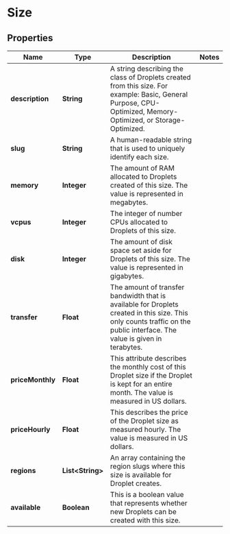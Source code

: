 

# Size


## Properties

| Name | Type | Description | Notes |
|------------ | ------------- | ------------- | -------------|
|**description** | **String** | A string describing the class of Droplets created from this size. For example: Basic, General Purpose, CPU-Optimized, Memory-Optimized, or Storage-Optimized. |  |
|**slug** | **String** | A human-readable string that is used to uniquely identify each size. |  |
|**memory** | **Integer** | The amount of RAM allocated to Droplets created of this size. The value is represented in megabytes. |  |
|**vcpus** | **Integer** | The integer of number CPUs allocated to Droplets of this size. |  |
|**disk** | **Integer** | The amount of disk space set aside for Droplets of this size. The value is represented in gigabytes. |  |
|**transfer** | **Float** | The amount of transfer bandwidth that is available for Droplets created in this size. This only counts traffic on the public interface. The value is given in terabytes. |  |
|**priceMonthly** | **Float** | This attribute describes the monthly cost of this Droplet size if the Droplet is kept for an entire month. The value is measured in US dollars. |  |
|**priceHourly** | **Float** | This describes the price of the Droplet size as measured hourly. The value is measured in US dollars. |  |
|**regions** | **List&lt;String&gt;** | An array containing the region slugs where this size is available for Droplet creates. |  |
|**available** | **Boolean** | This is a boolean value that represents whether new Droplets can be created with this size. |  |



